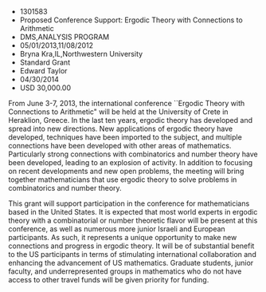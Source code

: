 
* 1301583
* Proposed Conference Support: Ergodic Theory with Connections to Arithmetic
* DMS,ANALYSIS PROGRAM
* 05/01/2013,11/08/2012
* Bryna Kra,IL,Northwestern University
* Standard Grant
* Edward Taylor
* 04/30/2014
* USD 30,000.00

From June 3-7, 2013, the international conference ``Ergodic Theory with
Connections to Arithmetic" will be held at the University of Crete in Heraklion,
Greece. In the last ten years, ergodic theory has developed and spread into new
directions. New applications of ergodic theory have developed, techniques have
been imported to the subject, and multiple connections have been developed with
other areas of mathematics. Particularly strong connections with combinatorics
and number theory have been developed, leading to an explosion of activity. In
addition to focusing on recent developments and new open problems, the meeting
will bring together mathematicians that use ergodic theory to solve problems in
combinatorics and number theory.

This grant will support participation in the conference for mathematicians based
in the United States. It is expected that most world experts in ergodic theory
with a combinatorial or number theoretic flavor will be present at this
conference, as well as numerous more junior Israeli and European participants.
As such, it represents a unique opportunity to make new connections and progress
in ergodic theory. It will be of substantial benefit to the US participants in
terms of stimulating international collaboration and enhancing the advancement
of US mathematics. Graduate students, junior faculty, and underrepresented
groups in mathematics who do not have access to other travel funds will be given
priority for funding.
